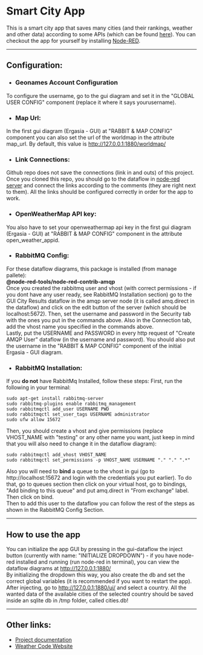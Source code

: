 # Smart City App
This is a smart city app that saves many cities (and their rankings, weather and other data) according to some APIs (which can be found [here](https://docs.google.com/document/d/1qboEuLH-l-9isQfCn9RzCzkCyO4TYGtqEFc8UejJHHo/edit?usp=sharing)). You can checkout the app for yourself by installing [Node-RED](https://nodered.org/).

---
## Configuration:
* ### Geonames Account Configuration
To configure the username, go to the gui diagram and set it in the "GLOBAL USER CONFIG" component (replace it where it says yourusername).

* ### Map Url:
In the first gui diagram (Ergasia - GUI) at "RABBIT & MAP CONFIG" component you can also set the url of the worldmap in the attribute map_url. By default, this value is http://127.0.0.1:1880/worldmap/ 

* ### Link Connections:
Github repo does not save the connections (link in and outs) of this project. Once you cloned this repo, you should go to the dataflow in [node-red server](http://127.0.0.1:1880/) and connect the links according to the comments (they are right next to them). All the links should be configured correctly in order for the app to work.

* ### OpenWeatherMap API key:
You also have to set your openweathermap api key in the first gui diagram (Ergasia - GUI) at "RABBIT & MAP CONFIG" component in the attribute open_weather_appid.

* ### RabbitMQ Config:
For these dataflow diagrams, this package is installed (from manage pallete):<br>
<strong>@node-red-tools/node-red-contrib-amqp</strong>
<br>
Once you created the rabbitmq user and vhost (with correct permissions - if you dont have any user ready, see RabbitMQ Installation section) go to the GUI City Results dataflow in the amqp server node (it is called amq.direct in the dataflow) and click on the edit button of the server (which should be localhost:5672). Then, set the username and password in the Security tab with the ones you put in the commands above. Also in the Connection tab, add the vhost name you specified in the commands above.
<br>
Lastly, put the USERNAME and PASSWORD in every http request of "Create AMQP User" dataflow (in the username and password). You should also put the username in the "RABBIT & MAP CONFIG" component of the initial Ergasia - GUI diagram.

* ### RabbitMQ Installation:

If you <strong>do not</strong> have RabbitMq Installed, follow these steps:
First, run the following in your terminal:

```
sudo apt-get install rabbitmq-server
sudo rabbitmq-plugins enable rabbitmq_management
sudo rabbitmqctl add_user USERNAME PWD
sudo rabbitmqctl set_user_tags USERNAME administrator
sudo ufw allow 15672
```
Then, you should create a vhost and give permissions (replace VHOST_NAME with "testing" or any other name you want, just keep in mind that you will also need to change it in the dataflow diagram):
```
sudo rabbitmqctl add_vhost VHOST_NAME
sudo rabbitmqctl set_permissions -p VHOST_NAME USERNAME "." "." ".*"
```
Also you will need to <strong>bind</strong> a queue to the vhost in gui (go to http://localhost:15672 and login with the credentials you put earlier). To do that, go to queues section then click on your virtual host, go to bindings, "Add binding to this queue" and put amq.direct in "From exchange" label. Then click on bind.
<br>
Then to add this user to the dataflow you can follow the rest of the steps as shown in the RabbitMQ Config Section.

---
## How to use the app
You can initialize the app GUI by pressing in the gui-dataflow the inject button (currently with name: "INITIALIZE DROPDOWN") - if you have node-red installed and running (run node-red in terminal), you can view the dataflow diagrams at http://127.0.0.1:1880/
<br>
By initializing the dropdown this way, you also create the db and set the correct global variables (it is recommended if you want to restart the app). 
<br>
After injecting, go to http://127.0.0.1:1880/ui/ and select a country. All the wanted data of the available cities of the selected country should be saved inside an sqlite db in /tmp folder, called cities.db!


---
## Other links:
* [Project documentation](https://docs.google.com/document/d/1qboEuLH-l-9isQfCn9RzCzkCyO4TYGtqEFc8UejJHHo/edit?usp=sharing)
* [Weather Code Website](https://www.nodc.noaa.gov/archive/arc0021/0002199/1.1/data/0-data/HTML/WMO-CODE/WMO4677.HTM)
